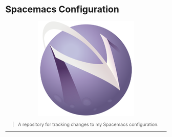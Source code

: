 # Spacemacs Configuration

<p align="center">
  <img width="300" src="./assets/spacemacs-logo.png" alt="Spacemacs Logo" />
</p>

> A repository for tracking changes to my Spacemacs configuration.

---
